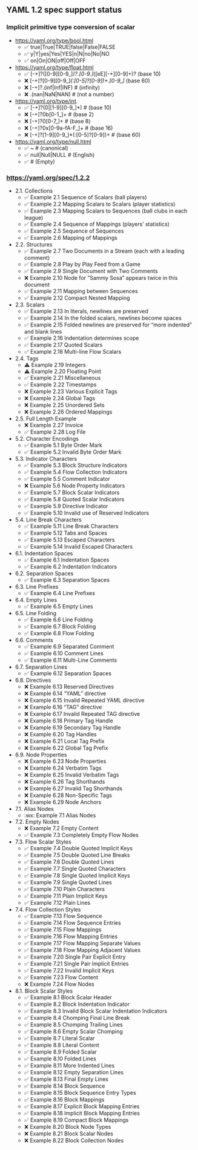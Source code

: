 
## YAML 1.2 spec support status

### Implicit primitive type conversion of scalar

- https://yaml.org/type/bool.html
    - :white_check_mark: true|True|TRUE|false|False|FALSE
    - :white_check_mark: y|Y|yes|Yes|YES|n|N|no|No|NO
    - :white_check_mark: on|On|ON|off|Off|OFF
- https://yaml.org/type/float.html
    - :white_check_mark: [-+]?([0-9][0-9_]*)?\.[0-9.]*([eE][-+][0-9]+)? (base 10)
    - :x: [-+]?[0-9][0-9_]*(:[0-5]?[0-9])+\.[0-9_]* (base 60)
    - :x: [-+]?\.(inf|Inf|INF) # (infinity)
    - :x: \.(nan|NaN|NAN) # (not a number)     
- https://yaml.org/type/int.
    - :white_check_mark: [-+]?(0|[1-9][0-9_]*) # (base 10)
    - :x: [-+]?0b[0-1_]+ # (base 2)
    - :x: [-+]?0[0-7_]+ # (base 8)
    - :x: [-+]?0x[0-9a-fA-F_]+ # (base 16)
    - :x: [-+]?[1-9][0-9_]*(:[0-5]?[0-9])+ # (base 60)
- https://yaml.org/type/null.html
    - :white_check_mark: ~ # (canonical)
    - :white_check_mark: null|Null|NULL # (English)
    - :white_check_mark:  # (Empty)

### https://yaml.org/spec/1.2.2

- 2.1. Collections
  - :white_check_mark: Example 2.1 Sequence of Scalars (ball players)
  - :white_check_mark: Example 2.2 Mapping Scalars to Scalars (player statistics)
  - :white_check_mark: Example 2.3 Mapping Scalars to Sequences (ball clubs in each league)
  - :white_check_mark: Example 2.4 Sequence of Mappings (players’ statistics)
  - :white_check_mark: Example 2.5 Sequence of Sequences
  - :white_check_mark: Example 2.6 Mapping of Mappings
- 2.2. Structures
  - :white_check_mark: Example 2.7 Two Documents in a Stream (each with a leading comment)
  - :white_check_mark: Example 2.8 Play by Play Feed from a Game
  - :white_check_mark: Example 2.9 Single Document with Two Comments
  - :x: Example 2.10 Node for “Sammy Sosa” appears twice in this document
  - :white_check_mark: Example 2.11 Mapping between Sequences
  - :white_check_mark: Example 2.12 Compact Nested Mapping
- 2.3. Scalars
  - :white_check_mark: Example 2.13 In literals, newlines are preserved
  - :white_check_mark: Example 2.14 In the folded scalars, newlines become spaces
  - :white_check_mark: Example 2.15 Folded newlines are preserved for “more indented” and blank lines
  - :white_check_mark: Example 2.16 Indentation determines scope
  - :white_check_mark: Example 2.17 Quoted Scalars
  - :white_check_mark: Example 2.18 Multi-line Flow Scalars
- 2.4. Tags
  - :warning: Example 2.19 Integers
  - :warning: Example 2.20 Floating Point
  - :white_check_mark: Example 2.21 Miscellaneous
  - :white_check_mark: Example 2.22 Timestamps
  - :x: Example 2.23 Various Explicit Tags
  - :x: Example 2.24 Global Tags
  - :x: Example 2.25 Unordered Sets
  - :x: Example 2.26 Ordered Mappings
- 2.5. Full Length Example
  - :x: Example 2.27 Invoice
  - :white_check_mark: Example 2.28 Log File
- 5.2. Character Encodings
  - :white_check_mark: Example 5.1 Byte Order Mark
  - :white_check_mark: Example 5.2 Invalid Byte Order Mark
- 5.3. Indicator Characters
  - :white_check_mark: Example 5.3 Block Structure Indicators
  - :white_check_mark: Example 5.4 Flow Collection Indicators
  - :white_check_mark: Example 5.5 Comment Indicator
  - :x: Example 5.6 Node Property Indicators
  - :white_check_mark: Example 5.7 Block Scalar Indicators
  - :white_check_mark: Example 5.8 Quoted Scalar Indicators
  - :white_check_mark: Example 5.9 Directive Indicator
  - :white_check_mark: Example 5.10 Invalid use of Reserved Indicators
- 5.4. Line Break Characters
  - :white_check_mark: Example 5.11 Line Break Characters
  - :white_check_mark: Example 5.12 Tabs and Spaces
  - :white_check_mark: Example 5.13 Escaped Characters
  - :white_check_mark: Example 5.14 Invalid Escaped Characters
- 6.1. Indentation Spaces
  - :white_check_mark: Example 6.1 Indentation Spaces
  - :white_check_mark: Example 6.2 Indentation Indicators
- 6.2. Separation Spaces
  - :white_check_mark: Example 6.3 Separation Spaces
- 6.3. Line Prefixes
  - :white_check_mark: Example 6.4 Line Prefixes
- 6.4. Empty Lines
  - :white_check_mark: Example 6.5 Empty Lines
- 6.5. Line Folding
  - :white_check_mark: Example 6.6 Line Folding
  - :white_check_mark: Example 6.7 Block Folding
  - :white_check_mark: Example 6.8 Flow Folding
- 6.6. Comments
  - :white_check_mark: Example 6.9 Separated Comment
  - :white_check_mark: Example 6.10 Comment Lines
  - :white_check_mark: Example 6.11 Multi-Line Comments
- 6.7. Separation Lines
  - :white_check_mark: Example 6.12 Separation Spaces
- 6.8. Directives
  - :x: Example 6.13 Reserved Directives
  - :x: Example 6.14 “YAML” directive
  - :x: Example 6.15 Invalid Repeated YAML directive
  - :x: Example 6.16 “TAG” directive
  - :x: Example 6.17 Invalid Repeated TAG directive
  - :x: Example 6.18 Primary Tag Handle
  - :x: Example 6.19 Secondary Tag Handle
  - :x: Example 6.20 Tag Handles
  - :x: Example 6.21 Local Tag Prefix
  - :x: Example 6.22 Global Tag Prefix
- 6.9. Node Properties
  - :x: Example 6.23 Node Properties
  - :x: Example 6.24 Verbatim Tags
  - :x: Example 6.25 Invalid Verbatim Tags
  - :x: Example 6.26 Tag Shorthands
  - :x: Example 6.27 Invalid Tag Shorthands
  - :x: Example 6.28 Non-Specific Tags
  - :x: Example 6.29 Node Anchors
- 7.1. Alias Nodes
  - :wx: Example 7.1 Alias Nodes
- 7.2. Empty Nodes
  - :x: Example 7.2 Empty Content
  - :white_check_mark: Example 7.3 Completely Empty Flow Nodes
- 7.3. Flow Scalar Styles
  - :white_check_mark: Example 7.4 Double Quoted Implicit Keys
  - :white_check_mark: Example 7.5 Double Quoted Line Breaks
  - :white_check_mark: Example 7.6 Double Quoted Lines
  - :white_check_mark: Example 7.7 Single Quoted Characters
  - :white_check_mark: Example 7.8 Single Quoted Implicit Keys
  - :white_check_mark: Example 7.9 Single Quoted Lines
  - :white_check_mark: Example 7.10 Plain Characters
  - :white_check_mark: Example 7.11 Plain Implicit Keys
  - :white_check_mark: Example 7.12 Plain Lines
- 7.4. Flow Collection Styles
  - :white_check_mark: Example 7.13 Flow Sequence
  - :white_check_mark: Example 7.14 Flow Sequence Entries
  - :white_check_mark: Example 7.15 Flow Mappings
  - :white_check_mark: Example 7.16 Flow Mapping Entries
  - :white_check_mark: Example 7.17 Flow Mapping Separate Values
  - :white_check_mark: Example 7.18 Flow Mapping Adjacent Values
  - :white_check_mark: Example 7.20 Single Pair Explicit Entry
  - :white_check_mark: Example 7.21 Single Pair Implicit Entries
  - :white_check_mark: Example 7.22 Invalid Implicit Keys
  - :white_check_mark: Example 7.23 Flow Content
  - :x: Example 7.24 Flow Nodes
- 8.1. Block Scalar Styles
  - :white_check_mark: Example 8.1 Block Scalar Header
  - :white_check_mark: Example 8.2 Block Indentation Indicator
  - :white_check_mark: Example 8.3 Invalid Block Scalar Indentation Indicators
  - :white_check_mark: Example 8.4 Chomping Final Line Break
  - :white_check_mark: Example 8.5 Chomping Trailing Lines
  - :white_check_mark: Example 8.6 Empty Scalar Chomping
  - :white_check_mark: Example 8.7 Literal Scalar
  - :white_check_mark: Example 8.8 Literal Content
  - :white_check_mark: Example 8.9 Folded Scalar
  - :white_check_mark: Example 8.10 Folded Lines
  - :white_check_mark: Example 8.11 More Indented Lines
  - :white_check_mark: Example 8.12 Empty Separation Lines
  - :white_check_mark: Example 8.13 Final Empty Lines
  - :white_check_mark: Example 8.14 Block Sequence
  - :white_check_mark: Example 8.15 Block Sequence Entry Types
  - :white_check_mark: Example 8.16 Block Mappings
  - :white_check_mark: Example 8.17 Explicit Block Mapping Entries
  - :white_check_mark: Example 8.18 Implicit Block Mapping Entries
  - :white_check_mark: Example 8.19 Compact Block Mappings
  - :x: Example 8.20 Block Node Types
  - :x: Example 8.21 Block Scalar Nodes
  - :x: Example 8.22 Block Collection Nodes



